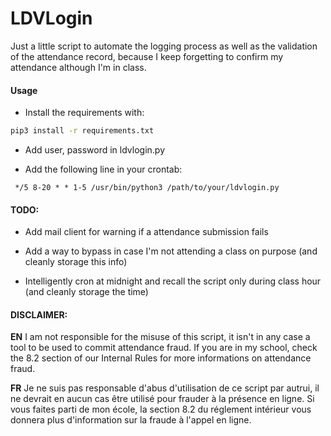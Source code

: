 # LDVLogin

Just a little script to automate the logging process as well as the validation of the attendance record, because I keep forgetting to confirm my attendance although I'm in class.



#### Usage

- Install the requirements with:

```bash
pip3 install -r requirements.txt
```

- Add user, password in ldvlogin.py

- Add the following line in your crontab:

``` */5 8-20 * * 1-5 /usr/bin/python3 /path/to/your/ldvlogin.py```



#### TODO:

- Add mail client for warning if a attendance submission fails
- Add a way to bypass in case I'm not attending a class on purpose (and cleanly storage this info)

- Intelligently cron at midnight and recall the script only during class hour (and cleanly storage the time)

#### DISCLAIMER:
**EN**
I am not responsible for the misuse of this script, it isn't in any case a tool to be used to commit attendance fraud. If you are in my school, check the 8.2 section of our Internal Rules for more informations on attendance fraud.

**FR**
Je ne suis pas responsable d'abus d'utilisation de ce script par autrui, il ne devrait en aucun cas être utilisé pour frauder à la présence en ligne. Si vous faites parti de mon école, la section 8.2 du réglement intérieur vous donnera plus d'information sur la fraude à l'appel en ligne.

